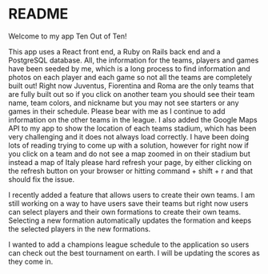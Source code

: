 # README

Welcome to my app Ten Out of Ten!

This app uses a React front end, a Ruby on Rails back end and a PostgreSQL database. All, the information for the teams, players and games have been seeded by me, which is a long process to find information and photos on each player and each game so not all the teams are completely built out! Right now Juventus, Fiorentina and Roma are the only teams that are fully built out so if you click on another team you should see their team name, team colors, and nickname but you may not see starters or any games in their schedule. Please bear with me as I continue to add information on the other teams in the league. I also added the Google Maps API to my app to show the location of each teams stadium, which has been very challenging and it does not always load correctly. I have been doing lots of reading trying to come up with a solution, however for right now if you click on a team and do not see a map zoomed in on their stadium but instead a map of Italy please hard refresh your page, by either clicking on the refresh button on your browser or hitting command + shift + r and that should fix the issue.

I recently added a feature that allows users to create their own teams. I am still working on a way to have users save their teams but right now users can select players and their own formations to create their own teams. Selecting a new formation automatically updates the formation and keeps the selected players in the new formations.

I wanted to add a champions league schedule to the application so users can check out the best tournament on earth. I will be updating the scores as they come in. 
